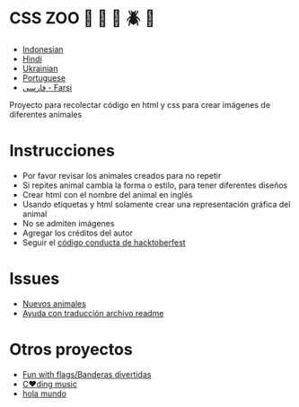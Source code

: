 # CSS ZOO :pig: :frog: :bee: :beetle: :lion:

+ [Indonesian](https://github.com/xaca/css_zoo/blob/master/readme_indonesian.md)
+ [Hindi](https://github.com/xaca/css_zoo/blob/master/readme_hindi.md)
+ [Ukrainian](https://github.com/xaca/css_zoo/blob/master/readme_ukrainian.md)
+ [Portuguese](https://github.com/xaca/css_zoo/blob/master/README_por.md)
+ [فارسی - Farsi](https://github.com/xaca/css_zoo/blob/master/README_Farsi.md)

Proyecto para recolectar código en html y css para crear imágenes de diferentes animales

# Instrucciones

+ Por favor revisar los animales creados para no repetir
+ Si repites animal cambia la forma o estilo, para tener diferentes diseños
+ Crear html con el nombre del animal en inglés
+ Usando etiquetas y html solamente crear una representación gráfica del animal
+ No se admiten imágenes
+ Agregar los créditos del autor
+ Seguir el [código conducta de hacktoberfest](https://docs.google.com/document/d/1gFKOhyUqMZzrZcbq8A_TpO5x9J9HK6agv70awCH8pyI/edit)

# Issues

+ [Nuevos animales](https://github.com/xaca/css_zoo/issues/2)
+ [Ayuda con traducción archivo readme](https://github.com/xaca/css_zoo/issues/1) 

# Otros proyectos

+ [Fun with flags/Banderas divertidas](https://github.com/xaca/juego_banderas)
+ [C:heart:ding music](https://github.com/xaca/coding-music)
+ [hola mundo](https://github.com/xaca/holamundo.co) 